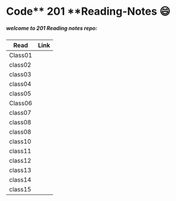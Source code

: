 # Code** 201 **Reading-Notes :smile:

##### welcome to 201 Reading notes repo:


| Read          | Link                                                                    |
| ----------| ----------------------------------------------------------------------------|
| Class01| [ ]()                   |
| class02 | []() | 
| class03|  []() | 
| class04 | []() | 
| class05 | []()|
| Class06 | []()                   |
| class07 | []() | 
| class08 | []() | 
| class08 | []() | 
| class10 | []() | 
| class11 | []() | 
| class12 | []() |     
| class13 | []() | 
| class14 | []() | 
| class15 | []() | 
